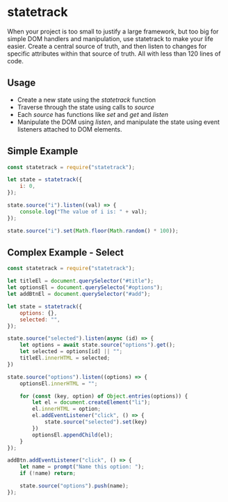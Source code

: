 # statetrack

When your project is too small to justify a large framework, but too big for simple DOM handlers and manipulation, use statetrack to make your life easier. Create a central source of truth, and then listen to changes for specific attributes within that source of truth. All with less than 120 lines of code.

## Usage

-   Create a new state using the _statetrack_ function
-   Traverse through the state using calls to _source_
-   Each _source_ has functions like _set_ and _get_ and _listen_
-   Manipulate the DOM using _listen_, and manipulate the state using event listeners attached to DOM elements.

## Simple Example

```javascript
const statetrack = require("statetrack");

let state = statetrack({
    i: 0,
});

state.source("i").listen((val) => {
    console.log("The value of i is: " + val);
});

state.source("i").set(Math.floor(Math.random() * 100));
```

## Complex Example - Select

```javascript
const statetrack = require("statetrack");

let titleEl = document.querySelector("#title");
let optionsEl = document.querySelecto("#options");
let addBtnEl = document.querySelector("#add");

let state = statetrack({
    options: {},
    selected: "",
});

state.source("selected").listen(async (id) => {
    let options = await state.source("options").get();
    let selected = options[id] || "";
    titleEl.innerHTML = selected;
})

state.source("options").listen((options) => {
    optionsEl.innerHTML = "";

    for (const (key, option) of Object.entries(options)) {
        let el = document.createElement("li");
        el.innerHTML = option;
        el.addEventListener("click", () => {
            state.source("selected").set(key)
        })
        optionsEl.appendChild(el);
    }
});

addBtn.addEventListener("click", () => {
    let name = prompt("Name this option: ");
    if (!name) return;

    state.source("options").push(name);
});
```
